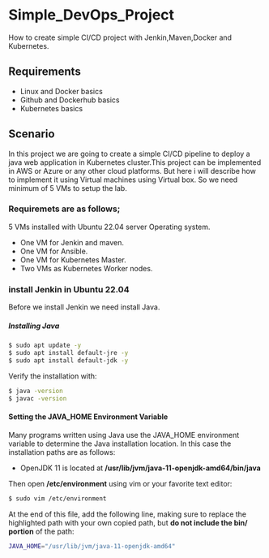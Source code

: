 # Simple_DevOps_Project
How to create simple CI/CD project with Jenkin,Maven,Docker and Kubernetes.
## Requirements
- Linux and Docker basics
- Github and Dockerhub basics
- Kubernetes basics
## Scenario
In this project we are going to create a simple CI/CD pipeline to deploy a java web application in Kubernetes cluster.This project can be implemented in AWS or Azure or any other cloud platforms. But here i will describe how to implement it using Virtual machines using Virtual box. So we need minimum of 5 VMs to setup the lab.
### Requiremets are as follows;

 5 VMs installed with Ubuntu 22.04 server Operating system.
 - One VM for Jenkin and maven.
 - One VM for Ansible.
 - One  VM for Kubernetes Master.
 - Two VMs as Kubernetes Worker nodes.
### install Jenkin in Ubuntu 22.04
Before we install Jenkin we need install Java.
##### Installing Java

```sh
$ sudo apt update -y
$ sudo apt install default-jre -y
$ sudo apt install default-jdk -y
```
Verify the installation with:
```sh
$ java -version
$ javac -version
```
#### Setting the JAVA_HOME Environment Variable
Many programs written using Java use the JAVA_HOME environment variable to determine the Java installation location.
In this case the installation paths are as follows:
- OpenJDK 11 is located at **/usr/lib/jvm/java-11-openjdk-amd64/bin/java**

Then open **/etc/environment** using vim or your favorite text editor:
```sh
$ sudo vim /etc/environment
```
At the end of this file, add the following line, making sure to replace the highlighted path with your own copied path, but **do not include the bin/ portion** of the path:
```sh
JAVA_HOME="/usr/lib/jvm/java-11-openjdk-amd64"
```

